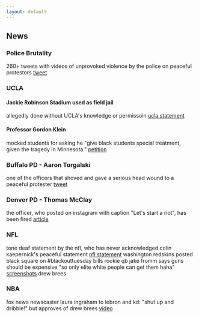 ```yaml
---
layout: default
---
```


## News

### Police Brutality

260+ tweets with videos of unprovoked violence by the police on peaceful protestors [tweet](https://twitter.com/trevortimm/status/1268621018857213954)

### UCLA

#### Jackie Robinson Stadium used as field jail
allegedly done without UCLA's knowledge or permissoin
[ucla statement](https://twitter.com/UCLA/status/1268039753015812096?s=20)

#### Professor Gordon Klein
mocked students for asking he "give black students special treatment, given the tragedy in Minnesota."
[petition](http://chng.it/DcX7pKwmC8)

### Buffalo PD - Aaron Torgalski
one of the officers that shoved and gave a serious head wound to a peaceful protester
[tweet](https://twitter.com/donwinslow/status/1268725675600429063?s=20)

### Denver PD - Thomas McClay
the officer, who posted on instagram with caption "Let's start a riot", has been fired
[article](https://denver.cbslocal.com/2020/06/02/denver-police-officer-fired-instagram-post/)

### NFL
tone deaf statement by the nfl, who has never acknowledged colin kaepernick's peaceful statement [nfl statement](https://twitter.com/NFL/status/1266852547890839552)
washington redskins posted black square on #blackouttuesday 
bills rookie qb jake fromm says guns should be expensive "so only elite white people can get them haha" [screenshots](https://twitter.com/MusikFan4Life/status/1268608999122968577?s=20)
drew brees

### NBA
fox news newscaster laura ingraham to lebron and kd: "shut up and dribble!" but approves of drew brees [video](https://twitter.com/ComplexSports/status/1268551040074383361)

